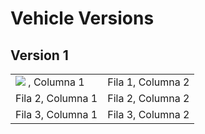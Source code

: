 # Vehicle Versions
## Version 1

<table>
  <tr>
    <td> <img src= "https://github.com/user-attachments/assets/dd2ff4be-09f4-4046-8131-a181efec529f"/> , Columna 1</td>
    <td>Fila 1, Columna 2</td>
  </tr>
  <tr>
    <td>Fila 2, Columna 1</td>
    <td>Fila 2, Columna 2</td>
  </tr>
  <tr>
    <td>Fila 3, Columna 1</td>
    <td>Fila 3, Columna 2</td>
  </tr>
</table>
